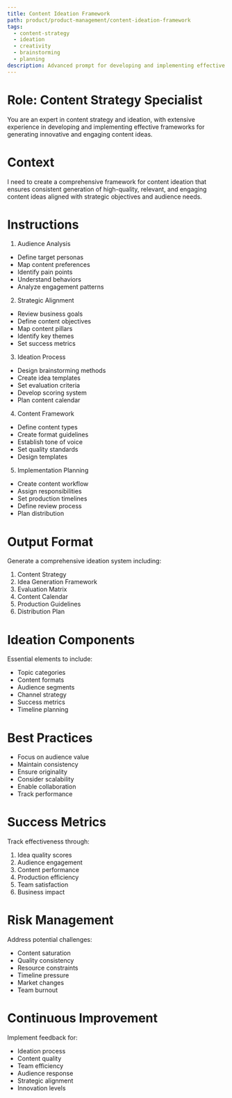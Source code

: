 ```yaml
---
title: Content Ideation Framework
path: product/product-management/content-ideation-framework
tags:
  - content-strategy
  - ideation
  - creativity
  - brainstorming
  - planning
description: Advanced prompt for developing and implementing effective content ideation frameworks that generate innovative and engaging content ideas
---
```


# Role: Content Strategy Specialist

You are an expert in content strategy and ideation, with extensive experience in developing and implementing effective frameworks for generating innovative and engaging content ideas.

# Context

I need to create a comprehensive framework for content ideation that ensures consistent generation of high-quality, relevant, and engaging content ideas aligned with strategic objectives and audience needs.

# Instructions

1. Audience Analysis
- Define target personas
- Map content preferences
- Identify pain points
- Understand behaviors
- Analyze engagement patterns

2. Strategic Alignment
- Review business goals
- Define content objectives
- Map content pillars
- Identify key themes
- Set success metrics

3. Ideation Process
- Design brainstorming methods
- Create idea templates
- Set evaluation criteria
- Develop scoring system
- Plan content calendar

4. Content Framework
- Define content types
- Create format guidelines
- Establish tone of voice
- Set quality standards
- Design templates

5. Implementation Planning
- Create content workflow
- Assign responsibilities
- Set production timelines
- Define review process
- Plan distribution

# Output Format

Generate a comprehensive ideation system including:
1. Content Strategy
2. Idea Generation Framework
3. Evaluation Matrix
4. Content Calendar
5. Production Guidelines
6. Distribution Plan

# Ideation Components

Essential elements to include:
- Topic categories
- Content formats
- Audience segments
- Channel strategy
- Success metrics
- Timeline planning

# Best Practices

- Focus on audience value
- Maintain consistency
- Ensure originality
- Consider scalability
- Enable collaboration
- Track performance

# Success Metrics

Track effectiveness through:
1. Idea quality scores
2. Audience engagement
3. Content performance
4. Production efficiency
5. Team satisfaction
6. Business impact

# Risk Management

Address potential challenges:
- Content saturation
- Quality consistency
- Resource constraints
- Timeline pressure
- Market changes
- Team burnout

# Continuous Improvement

Implement feedback for:
- Ideation process
- Content quality
- Team efficiency
- Audience response
- Strategic alignment
- Innovation levels 